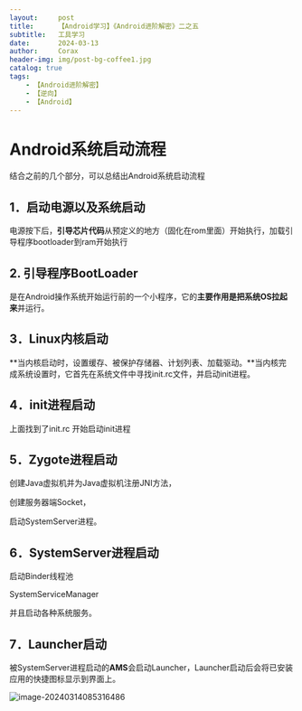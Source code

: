 ```yaml
---
layout:     post
title:      【Android学习】《Android进阶解密》二之五
subtitle:   工具学习
date:       2024-03-13
author:     Corax
header-img: img/post-bg-coffee1.jpg
catalog: true
tags:
    - 【Android进阶解密】
    - 【逆向】
    - 【Android】
---
```


# Android系统启动流程

结合之前的几个部分，可以总结出Android系统启动流程

## 1．启动电源以及系统启动

电源按下后，**引导芯片代码**从预定义的地方（固化在rom里面）开始执行，加载引导程序bootloader到ram开始执行

## 2.   引导程序BootLoader

是在Android操作系统开始运行前的一个小程序，它的**主要作用是把系统OS拉起来**并运行。

## 3．Linux内核启动

**当内核启动时，设置缓存、被保护存储器、计划列表、加载驱动。**当内核完成系统设置时，它首先在系统文件中寻找init.rc文件，并启动init进程。

## 4．init进程启动

上面找到了init.rc 开始启动init进程

## 5．Zygote进程启动

创建Java虚拟机并为Java虚拟机注册JNI方法，

创建服务器端Socket，

启动SystemServer进程。

## 6．SystemServer进程启动

启动Binder线程池

SystemServiceManager

并且启动各种系统服务。

## 7．Launcher启动

被SystemServer进程启动的**AMS**会启动Launcher，Launcher启动后会将已安装应用的快捷图标显示到界面上。

![image-20240314085316486](https://typora-1321221957.cos.ap-shanghai.myqcloud.com/image1/202403151019602.png)



